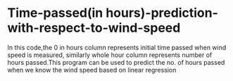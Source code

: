 # Time-passed(in hours)-prediction-with-respect-to-wind-speed
In this code,the 0 in hours column represents initial time passed when wind speed is measured, similarly whole hour column represents number of hours passed.This program can be used to predict the no. of hours passed when we know the wind speed based on linear regression
